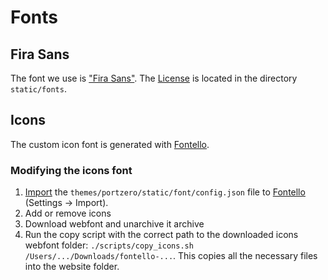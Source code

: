 # Fonts

## Fira Sans

The font we use is ["Fira Sans"](https://github.com/mozilla/Fira). The [License](themes/portzero/static/font/LICENSE) is located in the directory `static/fonts`.

## Icons

The custom icon font is generated with [Fontello](http://fontello.com/).

### Modifying the icons font

1. [Import](https://github.com/fontello/fontello/wiki/How-to-save-and-load-projects) the `themes/portzero/static/font/config.json` file
to [Fontello](http://fontello.com/) (Settings -> Import).
2. Add or remove icons
3. Download webfont and unarchive it archive
4. Run the copy script with the correct path to the downloaded icons webfont folder: `./scripts/copy_icons.sh /Users/.../Downloads/fontello-...`. This copies all the necessary files into the website folder.
